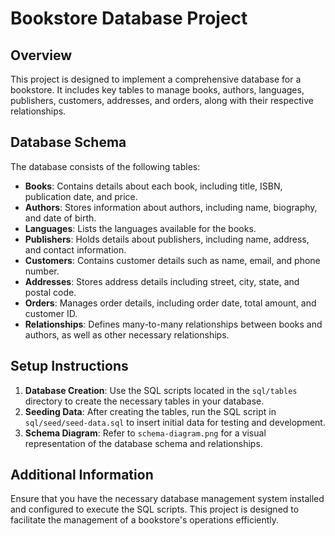 # Bookstore Database Project

## Overview
This project is designed to implement a comprehensive database for a bookstore. It includes key tables to manage books, authors, languages, publishers, customers, addresses, and orders, along with their respective relationships.

## Database Schema
The database consists of the following tables:

- **Books**: Contains details about each book, including title, ISBN, publication date, and price.
- **Authors**: Stores information about authors, including name, biography, and date of birth.
- **Languages**: Lists the languages available for the books.
- **Publishers**: Holds details about publishers, including name, address, and contact information.
- **Customers**: Contains customer details such as name, email, and phone number.
- **Addresses**: Stores address details including street, city, state, and postal code.
- **Orders**: Manages order details, including order date, total amount, and customer ID.
- **Relationships**: Defines many-to-many relationships between books and authors, as well as other necessary relationships.

## Setup Instructions
1. **Database Creation**: Use the SQL scripts located in the `sql/tables` directory to create the necessary tables in your database.
2. **Seeding Data**: After creating the tables, run the SQL script in `sql/seed/seed-data.sql` to insert initial data for testing and development.
3. **Schema Diagram**: Refer to `schema-diagram.png` for a visual representation of the database schema and relationships.

## Additional Information
Ensure that you have the necessary database management system installed and configured to execute the SQL scripts. This project is designed to facilitate the management of a bookstore's operations efficiently.